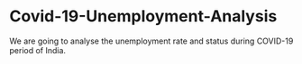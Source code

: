 # Covid-19-Unemployment-Analysis
We are going to analyse the  unemployment rate and status during COVID-19 period of India.
